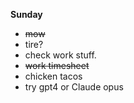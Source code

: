 **Sunday**

* ~~mow~~
* tire?
* check work stuff. 
* ~~work timesheet~~
* chicken tacos
* try gpt4 or Claude opus
